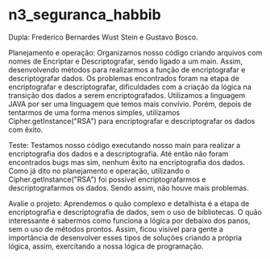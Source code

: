 # n3_seguranca_habbib

Dupla: Frederico Bernardes Wust Stein e Gustavo Bosco.

Planejamento e operação: Organizamos nosso código criando arquivos com nomes de Encriptar e Descriptografar, sendo ligado a um main.
Assim, desenvolvendo métodos para realizarmos a função de encriptografar e descriptografar dados. Os problemas encontrados foram na etapa
de encriptografar e descriptografar, dificuldades com a criação da lógica na transição dos dados a serem encriptografados. Utilizamos a linguagem 
JAVA por ser uma linguagem que temos mais convívio. Porém, depois de tentarmos de uma forma menos simples, utilizamos Cipher.getInstance("RSA")
para encriptografar e descriptografar os dados com êxito.


Teste: Testamos nosso código executando nosso main para realizar a encriptografia dos dados e a descriptografia. Até então não foram encontrados bugs
mas sim, nenhum êxito na encriptografia dos dados. Como já dito no planejamento e operação, utilizando o Cipher.getInstance("RSA") foi possível
encriptografarmos e descriptografarmos os dados. Sendo assim, não houve mais problemas.

Avalie o projeto: Aprendemos o quão complexo e detalhista é a etapa de encriptografia e descriptografia de dados, sem o uso de bibliotecas. O quão
interessante é sabermos como funciona a lógica por debaixo dos panos, sem o uso de métodos prontos. Assim, ficou visível para gente a importância
de desenvolver esses tipos de soluções criando a própria lógica, assim, exercitando a nossa lógica de programação.

